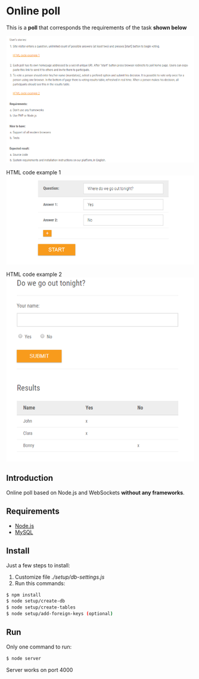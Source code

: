 # Online poll
This is a **poll** that corresponds the requirements of the task **shown below**

![screenshot](images/task.png)

HTML code example 1
![screenshot](images/htmlexample1.png)

HTML code example 2
![screenshot](images/htmlexample2.png)

## Introduction
Online poll based on Node.js and WebSockets **without any frameworks**.

## Requirements
- [Node.js](https://nodejs.org)
- [MySQL](https://www.mysql.com)

## Install
Just a few steps to install:
1. Customize file *./setup/db-settings.js* 
2. Run this commands:
```bash
$ npm install
$ node setup/create-db
$ node setup/create-tables
$ node setup/add-foreign-keys (optional)
```

## Run
Only one command to run:
```bash
$ node server
```
Server works on port 4000
